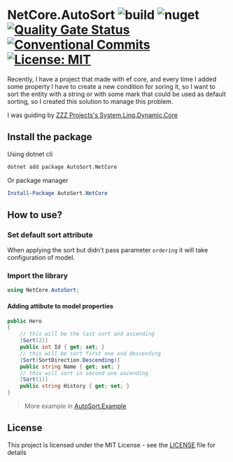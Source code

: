 # NetCore.AutoSort ![build](https://github.com/ming-tsai/NetCore.AutoSort/workflows/build/badge.svg) ![nuget](https://github.com/ming-tsai/NetCore.AutoSort/workflows/nuget/badge.svg) [![Quality Gate Status](https://sonarcloud.io/api/project_badges/measure?project=ming-tsai_AutoSort.NetCore&metric=alert_status)](https://sonarcloud.io/dashboard?id=ming-tsai_AutoSort.NetCore) [![Conventional Commits](https://img.shields.io/badge/Conventional%20Commits-1.0.0-yellow.svg)](https://conventionalcommits.org) [![License: MIT](https://img.shields.io/badge/License-MIT-yellow.svg)](https://opensource.org/licenses/MIT)

Recently, I have a project that made with ef core, and every time I added some property I have to create a new condition for soring it,  so I want to sort the entity with a string or with some mark that could be used as default sorting, so I created this solution to manage this problem.

I was guiding by [ZZZ Projects's System.Linq.Dynamic.Core](https://github.com/zzzprojects/System.Linq.Dynamic.Core)

## Install the package
Using dotnet cli
```cmd
dotnet add package AutoSort.NetCore
```
Or package manager
```powershell
Install-Package AutoSort.NetCore
```

## How to use?

### Set default sort attribute
When applying the sort but didn't pass parameter `ordering` it will take configuration of model.

### Import the library
```csharp
using NetCore.AutoSort;
```
#### Adding attibute to model properties
```csharp
public Hero
{
    // this will be the last sort and ascending
    [Sort(2)]
    public int Id { get; set; }
    // this will be sort first one and descending
    [Sort(SortDirection.Descending)]
    public string Name { get; set; }
    // this will sort in second one ascending
    [Sort(1)]
    public string History { get; set; }
}
```

> More example in [AutoSort.Example](./src/AutoSort.Example/Program.cs)
## License
This project is licensed under the MIT License - see the [LICENSE](./LICENSE) file for details
